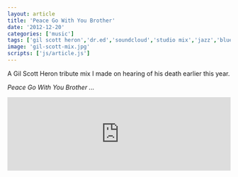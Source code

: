 ```yaml
---
layout: article
title: 'Peace Go With You Brother'
date: '2012-12-20'
categories: ['music']
tags: ['gil scott heron','dr.ed','soundcloud','studio mix','jazz','blues']
image: 'gil-scott-mix.jpg'
scripts: ['js/article.js']
---
```


A Gil Scott Heron tribute mix I made on hearing of his death earlier this year. 

*Peace Go With You Brother ...*

<iframe width="100%" height="166" scrolling="no" frameborder="no" src="https://w.soundcloud.com/player/?url=http%3A%2F%2Fapi.soundcloud.com%2Ftracks%2F16827887&amp;color=aa0000&amp;auto_play=false&amp;show_artwork=true"></iframe>